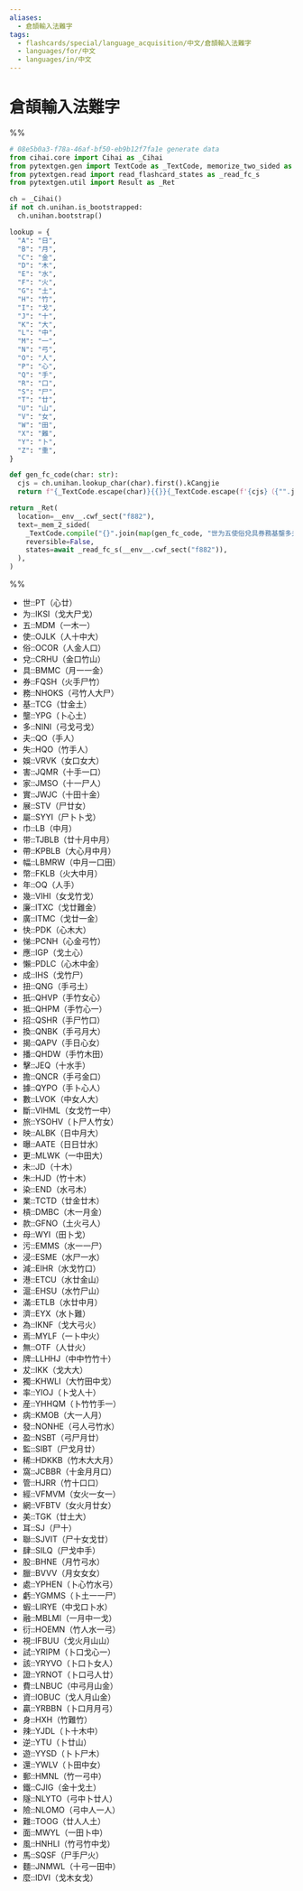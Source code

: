 ```yaml
---
aliases:
  - 倉頡輸入法難字
tags:
  - flashcards/special/language_acquisition/中文/倉頡輸入法難字
  - languages/for/中文
  - languages/in/中文
---
```


# 倉頡輸入法難字

%%

```Python
# 08e5b0a3-f78a-46af-bf50-eb9b12f7fa1e generate data
from cihai.core import Cihai as _Cihai
from pytextgen.gen import TextCode as _TextCode, memorize_two_sided as _mem_2_sided
from pytextgen.read import read_flashcard_states as _read_fc_s
from pytextgen.util import Result as _Ret

ch = _Cihai()
if not ch.unihan.is_bootstrapped:
  ch.unihan.bootstrap()

lookup = {
  "A": "日",
  "B": "月",
  "C": "金",
  "D": "木",
  "E": "水",
  "F": "火",
  "G": "土",
  "H": "竹",
  "I": "戈",
  "J": "十",
  "K": "大",
  "L": "中",
  "M": "一",
  "N": "弓",
  "O": "人",
  "P": "心",
  "Q": "手",
  "R": "口",
  "S": "尸",
  "T": "廿",
  "U": "山",
  "V": "女",
  "W": "田",
  "X": "難",
  "Y": "卜",
  "Z": "重",
}

def gen_fc_code(char: str):
  cjs = ch.unihan.lookup_char(char).first().kCangjie
  return f"{_TextCode.escape(char)}{{}}{_TextCode.escape(f'{cjs}（{"".join(lookup.get(cj, cj) for cj in cjs)}）')}"

return _Ret(
  location=__env__.cwf_sect("f882"),
  text=_mem_2_sided(
    _TextCode.compile("{}".join(map(gen_fc_code, "世为五使俗兌具券務基壟多夫失娛害家實展屬巾带帶幅幣年幾廉廣快悌應懶成扭扺抵招換揭播擊擔據數斷旅映曝更未朱染業槓款母污浸減港滬滿濟為焉無牌犮獨率産病發盈監稀窩管經網美耳聯肆股臘處虧蝦融衍視試該證費資贏身辣逆遊還郵鐵隧險難面風馬麵麼"))),
    reversible=False,
    states=await _read_fc_s(__env__.cwf_sect("f882")),
  ),
)
```

%%

<!--08e5b0a3-f78a-46af-bf50-eb9b12f7fa1e generate section="f882"--><!-- The following content is generated at 2024-01-13T10:34:44.722105+08:00. Any edits will be overridden! -->

- 世::PT（心廿） <!--SR:!2024-02-09,25,288-->
- 为::IKSI（戈大尸戈） <!--SR:!2024-01-24,16,308-->
- 五::MDM（一木一） <!--SR:!2024-01-26,18,308-->
- 使::OJLK（人十中大） <!--SR:!2024-01-22,14,308-->
- 俗::OCOR（人金人口） <!--SR:!2024-01-25,17,308-->
- 兌::CRHU（金口竹山） <!--SR:!2024-01-25,17,305-->
- 具::BMMC（月一一金） <!--SR:!2024-02-28,41,305-->
- 券::FQSH（火手尸竹） <!--SR:!2024-01-24,12,265-->
- 務::NHOKS（弓竹人大尸） <!--SR:!2024-01-26,18,305-->
- 基::TCG（廿金土） <!--SR:!2024-01-26,18,305-->
- 壟::YPG（卜心土） <!--SR:!2024-01-21,13,285-->
- 多::NINI（弓戈弓戈） <!--SR:!2024-03-08,52,313-->
- 夫::QO（手人） <!--SR:!2024-01-24,16,305-->
- 失::HQO（竹手人） <!--SR:!2024-01-21,9,265-->
- 娛::VRVK（女口女大） <!--SR:!2024-01-19,11,285-->
- 害::JQMR（十手一口） <!--SR:!2024-02-05,18,310-->
- 家::JMSO（十一尸人） <!--SR:!2024-02-07,24,265-->
- 實::JWJC（十田十金） <!--SR:!2024-01-19,4,270-->
- 展::STV（尸廿女） <!--SR:!2024-01-24,16,305-->
- 屬::SYYI（尸卜卜戈） <!--SR:!2024-01-19,11,285-->
- 巾::LB（中月） <!--SR:!2024-01-25,17,305-->
- 带::TJBLB（廿十月中月） <!--SR:!2024-01-25,8,270-->
- 帶::KPBLB（大心月中月） <!--SR:!2024-01-20,2,270-->
- 幅::LBMRW（中月一口田） <!--SR:!2024-01-25,17,305-->
- 幣::FKLB（火大中月） <!--SR:!2024-01-25,17,305-->
- 年::OQ（人手） <!--SR:!2024-01-22,14,308-->
- 幾::VIHI（女戈竹戈） <!--SR:!2024-02-05,24,274-->
- 廉::ITXC（戈廿難金） <!--SR:!2024-01-21,5,245-->
- 廣::ITMC（戈廿一金） <!--SR:!2024-01-20,13,285-->
- 快::PDK（心木大） <!--SR:!2024-02-13,28,254-->
- 悌::PCNH（心金弓竹） <!--SR:!2024-01-22,14,308-->
- 應::IGP（戈土心） <!--SR:!2024-02-01,15,330-->
- 懶::PDLC（心木中金） <!--SR:!2024-02-03,22,273-->
- 成::IHS（戈竹尸） <!--SR:!2024-02-14,33,293-->
- 扭::QNG（手弓土） <!--SR:!2024-01-19,4,270-->
- 扺::QHVP（手竹女心） <!--SR:!2024-01-19,3,205-->
- 抵::QHPM（手竹心一） <!--SR:!2024-01-19,2,290-->
- 招::QSHR（手尸竹口） <!--SR:!2024-01-26,18,305-->
- 換::QNBK（手弓月大） <!--SR:!2024-01-25,17,305-->
- 揭::QAPV（手日心女） <!--SR:!2024-02-08,25,285-->
- 播::QHDW（手竹木田） <!--SR:!2024-02-23,37,305-->
- 擊::JEQ（十水手） <!--SR:!2024-01-25,17,305-->
- 擔::QNCR（手弓金口） <!--SR:!2024-01-19,12,285-->
- 據::QYPO（手卜心人） <!--SR:!2024-01-24,16,305-->
- 數::LVOK（中女人大） <!--SR:!2024-01-25,17,305-->
- 斷::VIHML（女戈竹一中） <!--SR:!2024-01-20,12,285-->
- 旅::YSOHV（卜尸人竹女） <!--SR:!2024-02-13,27,285-->
- 映::ALBK（日中月大） <!--SR:!2024-02-12,26,285-->
- 曝::AATE（日日廿水） <!--SR:!2024-01-19,11,285-->
- 更::MLWK（一中田大） <!--SR:!2024-03-16,58,313-->
- 未::JD（十木） <!--SR:!2024-02-05,19,330-->
- 朱::HJD（竹十木） <!--SR:!2024-01-19,11,288-->
- 染::END（水弓木） <!--SR:!2024-02-06,19,265-->
- 業::TCTD（廿金廿木） <!--SR:!2024-01-20,13,283-->
- 槓::DMBC（木一月金） <!--SR:!2024-01-20,13,285-->
- 款::GFNO（土火弓人） <!--SR:!2024-01-23,15,305-->
- 母::WYI（田卜戈） <!--SR:!2024-01-24,16,308-->
- 污::EMMS（水一一尸） <!--SR:!2024-01-22,14,305-->
- 浸::ESME（水尸一水） <!--SR:!2024-01-19,2,290-->
- 減::EIHR（水戈竹口） <!--SR:!2024-01-22,14,305-->
- 港::ETCU（水廿金山） <!--SR:!2024-02-26,39,305-->
- 滬::EHSU（水竹尸山） <!--SR:!2024-01-23,11,265-->
- 滿::ETLB（水廿中月） <!--SR:!2024-01-23,6,273-->
- 濟::EYX（水卜難） <!--SR:!2024-02-14,28,285-->
- 為::IKNF（戈大弓火） <!--SR:!2024-01-23,15,308-->
- 焉::MYLF（一卜中火） <!--SR:!2024-01-19,11,288-->
- 無::OTF（人廿火） <!--SR:!2024-01-26,18,308-->
- 牌::LLHHJ（中中竹竹十） <!--SR:!2024-01-31,13,290-->
- 犮::IKK（戈大大） <!--SR:!2024-01-24,16,308-->
- 獨::KHWLI（大竹田中戈） <!--SR:!2024-02-13,29,285-->
- 率::YIOJ（卜戈人十） <!--SR:!2024-02-09,23,265-->
- 産::YHHQM（卜竹竹手一） <!--SR:!2024-01-19,4,270-->
- 病::KMOB（大一人月） <!--SR:!2024-01-23,15,308-->
- 發::NONHE（弓人弓竹水） <!--SR:!2024-01-26,18,305-->
- 盈::NSBT（弓尸月廿） <!--SR:!2024-01-21,13,285-->
- 監::SIBT（尸戈月廿） <!--SR:!2024-01-25,17,305-->
- 稀::HDKKB（竹木大大月） <!--SR:!2024-02-17,32,285-->
- 窩::JCBBR（十金月月口） <!--SR:!2024-01-25,17,305-->
- 管::HJRR（竹十口口） <!--SR:!2024-03-03,45,305-->
- 經::VFMVM（女火一女一） <!--SR:!2024-01-21,14,303-->
- 網::VFBTV（女火月廿女） <!--SR:!2024-01-20,12,285-->
- 美::TGK（廿土大） <!--SR:!2024-02-09,27,273-->
- 耳::SJ（尸十） <!--SR:!2024-01-23,15,305-->
- 聯::SJVIT（尸十女戈廿） <!--SR:!2024-01-19,11,285-->
- 肆::SILQ（尸戈中手） <!--SR:!2024-01-24,16,305-->
- 股::BHNE（月竹弓水） <!--SR:!2024-02-03,20,265-->
- 臘::BVVV（月女女女） <!--SR:!2024-02-05,18,310-->
- 處::YPHEN（卜心竹水弓） <!--SR:!2024-02-02,15,310-->
- 虧::YGMMS（卜土一一尸） <!--SR:!2024-01-23,15,305-->
- 蝦::LIRYE（中戈口卜水） <!--SR:!2024-02-01,14,310-->
- 融::MBLMI（一月中一戈） <!--SR:!2024-01-26,18,305-->
- 衍::HOEMN（竹人水一弓） <!--SR:!2024-01-22,14,305-->
- 視::IFBUU（戈火月山山） <!--SR:!2024-01-20,13,285-->
- 試::YRIPM（卜口戈心一） <!--SR:!2024-01-24,16,305-->
- 該::YRYVO（卜口卜女人） <!--SR:!2024-02-02,16,330-->
- 證::YRNOT（卜口弓人廿） <!--SR:!2024-01-26,18,305-->
- 費::LNBUC（中弓月山金） <!--SR:!2024-02-02,16,330-->
- 資::IOBUC（戈人月山金） <!--SR:!2024-01-24,16,305-->
- 贏::YRBBN（卜口月月弓） <!--SR:!2024-01-19,4,270-->
- 身::HXH（竹難竹） <!--SR:!2024-01-21,13,288-->
- 辣::YJDL（卜十木中） <!--SR:!2024-02-02,15,310-->
- 逆::YTU（卜廿山） <!--SR:!2024-01-23,15,305-->
- 遊::YYSD（卜卜尸木） <!--SR:!2024-02-03,21,285-->
- 還::YWLV（卜田中女） <!--SR:!2024-01-23,15,305-->
- 郵::HMNL（竹一弓中） <!--SR:!2024-01-28,11,310-->
- 鐵::CJIG（金十戈土） <!--SR:!2024-02-21,36,285-->
- 隧::NLYTO（弓中卜廿人） <!--SR:!2024-01-30,18,285-->
- 險::NLOMO（弓中人一人） <!--SR:!2024-01-25,17,305-->
- 難::TOOG（廿人人土） <!--SR:!2024-02-28,52,310-->
- 面::MWYL（一田卜中） <!--SR:!2024-01-19,11,285-->
- 風::HNHLI（竹弓竹中戈） <!--SR:!2024-02-12,28,285-->
- 馬::SQSF（尸手尸火） <!--SR:!2024-01-24,16,308-->
- 麵::JNMWL（十弓一田中） <!--SR:!2024-01-19,2,290-->
- 麼::IDVI（戈木女戈） <!--SR:!2024-01-31,24,274-->

<!--/08e5b0a3-f78a-46af-bf50-eb9b12f7fa1e-->
